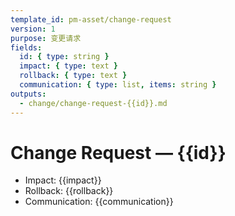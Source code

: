 ```yaml
---
template_id: pm-asset/change-request
version: 1
purpose: 变更请求
fields:
  id: { type: string }
  impact: { type: text }
  rollback: { type: text }
  communication: { type: list, items: string }
outputs:
  - change/change-request-{{id}}.md
---
```


# Change Request — {{id}}

- Impact: {{impact}}
- Rollback: {{rollback}}
- Communication: {{communication}}
